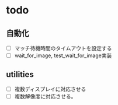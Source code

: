 # todo


## 自動化
- [ ] マッチ待機時間のタイムアウトを設定する
- [ ] wait_for_image, test_wait_for_image実装
## utilities
- [ ] 複数ディスプレイに対応させる
- [ ] 複数解像度に対応させる。
